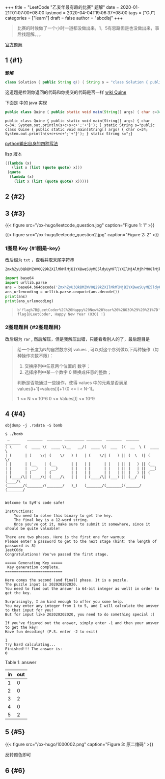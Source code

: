 +++
title = "LeetCode \"乙亥年最有趣的比赛\" 题解"
date = 2020-01-21T01:07:00+08:00
lastmod = 2020-04-04T19:06:37+08:00
tags = ["OJ"]
categories = ["learn"]
draft = false
author = "abcdlsj"
+++

> 比赛的时候做了一个小时一道都没做出来，1，5有思路但是也没做出来，事后找题解。。。

<!--more-->

[官方题解](https://leetcode-cn.com/circle/discuss/P05J24/)


## 1 {#1}

**题解**

```java
class Solution { public String q() { String s = "class Solution { public String q() { String s =  return s.substring(0,48)+(char)(1+'!')+s+(char)(1+'!')+';'+s.substring(48);}}"; return s.substring(0,48)+(char)(1+'!')+s+(char)(1+'!')+';'+s.substring(48);}}
```

这道题是检测你返回的代码和你提交的代码是否一样
[wiki Quine](https://en.wikipedia.org/wiki/Quine%5F(computing))

下面是 <a id="org712fab6"></a> 中的 java 实现

```java
public class Quine { public static void main(String[] args) { char c=34; System.out.println(s+c+s+c+';'+'}'); } static String s="public class Quine { public static void main(String[] args) { char c=34; System.out.println(s+c+s+c+';'+'}'); } static String s=";}
```

```nil
public class Quine { public static void main(String[] args) { char c=34; System.out.println(s+c+s+c+';'+'}'); } static String s="public class Quine { public static void main(String[] args) { char c=34; System.out.println(s+c+s+c+';'+'}'); } static String s=";}
```

[python输出自身的四种写法](https://zhuanlan.zhihu.com/p/34882073)

lisp 版本

```scheme
((lambda (x)
   (list x (list (quote quote) x)))
 (quote
  (lambda (x)
    (list x (list (quote quote) x)))))
```


## 2 {#2}


## 3 {#3}

{{< figure src="/ox-hugo/leetcode_question.jpg" caption="Figure 1: 1" >}}

{{< figure src="/ox-hugo/leetcode_question2.jpg" caption="Figure 2: 2" >}}


### 1图是 Key {#1图是-key}

改后缀为 `txt` ，查看并取末尾字符串

```txt
ZmxhZyU3QkBMZWV0Q29kZXIlMkMlMjBIYXBweSUyME5ldyUyMFllYXIlMjAlMjhPM08lMjklMjAlMjElN0Q
```

```python
import base64
import urllib.parse
ans = base64.b64decode('ZmxhZyU3QkBMZWV0Q29kZXIlMkMlMjBIYXBweSUyME5ldyUyMFllYXIlMjAlMjhPM08lMjklMjAlMjElN0Q=')
ans_urlencoding = urllib.parse.unquote(ans.decode())
print(ans)
print(ans_urlencoding)
```

> ```text
> b'flag%7B@LeetCoder%2C%20Happy%20New%20Year%20%28O3O%29%20%21%7D'
> flag{@LeetCoder, Happy New Year (O3O) !}
> ```


### 2图是题目 {#2图是题目}

改后缀为 `rar` , 然后解压，但是我解压出错，只能看看别人的了，最后题目是

> 给一个长度为N的自然数序列 values ,  可以对这个序列做以下两种操作（每种操作次数不限）：
>
> 1.  交换序列中任意两个位置的 数字；
> 2.  选择序列中某一个数字 0 替换成任意的整数；
>
> 判断是否能通过一些操作，使得 values 中的元素是否满足 values[i+1]=values[i]+1  (0 <= i < N-1)。
>
> 1 <=  N <= 10^6
> 0 <= Values[I] <= 10^9


## 4 {#4}

````shell
objdump -j .rodata -S bomb
````

````nil
$ ./bomb
 _        _______  _______ _________ _______  _______  ______   _______
( \      (  ____ \(  ____ \\__   __/(  ____ \(  ___  )(  __  \ (  ____ \
| (      | (    \/| (    \/   ) (   | (    \/| (   ) || (  \  )| (    \/
| |      | (__    | (__       | |   | |      | |   | || |   ) || (__
| |      |  __)   |  __)      | |   | |      | |   | || |   | ||  __)
| |      | (      | (         | |   | |      | |   | || |   ) || (
| (____/\| (____/\| (____/\   | |   | (____/\| (___) || (__/  )| (____/\
(_______/(_______/(_______/   )_(   (_______/(_______)(______/ (_______/


Welcome to SyM's code safe!

Instructions:
    You need to solve this binary to get the key.
    The final key is a 12-word string.
    Once you've got it, make sure to submit it somewhere, since it should be quite valuable!

There are two phases. Here is the first one for warmup:
Please enter a password to get to the next stage (hint: the length of password is 8)
1eetC0de
Congratulations! You've passed the first stage.

===== Generating Key =====
 Key generation complete.
==========================

Here comes the second (and final) phase. It is a puzzle.
The puzzle input is 202020202020.
You need to find out the answer (a 64-bit integer as well) in order to get the key.

Surprisingly, I am kind enough to offer you some help.
You may enter any integer from 1 to 5, and I will calculate the answer to that input for you!
But for input like 202020202020, you need to do something special :)

If you've figured out the answer, simply enter -1 and then your answer to get the key!
Have fun decoding! (P.S. enter -2 to exit)

1
Try hard calculating...
Finished!!! The answer is:
0
````

<div class="table-caption">
  <span class="table-number">Table 1</span>:
  answer
</div>

| in | out |
|----|-----|
| 1  | 0   |
| 2  | 0   |
| 3  | 2   |
| 4  | 0   |
| 5  | 2   |


## 5 {#5}

{{< figure src="/ox-hugo/1000002.png" caption="Figure 3: 原二维码" >}}

反转颜色即可


## 6 {#6}
